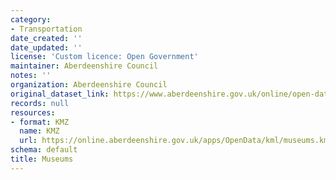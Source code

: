 ```yaml
---
category:
- Transportation
date_created: ''
date_updated: ''
license: 'Custom licence: Open Government'
maintainer: Aberdeenshire Council
notes: ''
organization: Aberdeenshire Council
original_dataset_link: https://www.aberdeenshire.gov.uk/online/open-data/
records: null
resources:
- format: KMZ
  name: KMZ
  url: https://online.aberdeenshire.gov.uk/apps/OpenData/kml/museums.kmz
schema: default
title: Museums
---
```

